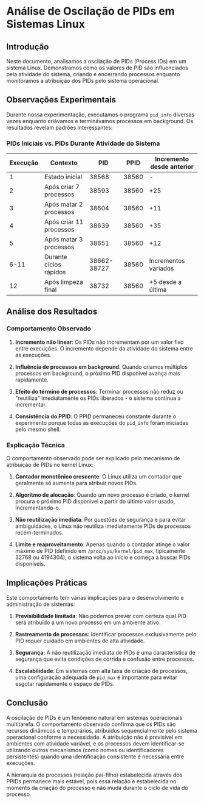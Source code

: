 # Análise de Oscilação de PIDs em Sistemas Linux

## Introdução

Neste documento, analisamos a oscilação de PIDs (Process IDs) em um sistema Linux. Demonstramos como os valores de PID são influenciados pela atividade do sistema, criando e encerrando processos enquanto monitoramos a atribuição dos PIDs pelo sistema operacional.

## Observações Experimentais

Durante nossa experimentação, executamos o programa `pid_info` diversas vezes enquanto criávamos e terminávamos processos em background. Os resultados revelam padrões interessantes:

### PIDs Iniciais vs. PIDs Durante Atividade do Sistema

| Execução | Contexto                   | PID    | PPID   | Incremento desde anterior |
|----------|----------------------------|--------|--------|---------------------------|
| 1        | Estado inicial             | 38568  | 38560  | -                         |
| 2        | Após criar 7 processos     | 38593  | 38560  | +25                       |
| 3        | Após matar 2 processos     | 38604  | 38560  | +11                       |
| 4        | Após criar 11 processos    | 38639  | 38560  | +35                       |
| 5        | Após matar 3 processos     | 38651  | 38560  | +12                       |
| 6-11     | Durante ciclos rápidos     | 38662-38727 | 38560 | Incrementos variados |
| 12       | Após limpeza final         | 38732  | 38560  | +5 desde a última         |

## Análise dos Resultados

### Comportamento Observado

1. **Incremento não linear**: Os PIDs não incrementam por um valor fixo entre execuções. O incremento depende da atividade do sistema entre as execuções.

2. **Influência de processos em background**: Quando criamos múltiplos processos em background, o próximo PID disponível avança mais rapidamente.

3. **Efeito do término de processos**: Terminar processos não reduz ou "reutiliza" imediatamente os PIDs liberados - o sistema continua a incrementar.

4. **Consistência do PPID**: O PPID permaneceu constante durante o experimento porque todas as execuções do `pid_info` foram iniciadas pelo mesmo shell.

### Explicação Técnica

O comportamento observado pode ser explicado pelo mecanismo de atribuição de PIDs no kernel Linux:

1. **Contador monotônico crescente**: O Linux utiliza um contador que geralmente só aumenta para atribuir novos PIDs.

2. **Algoritmo de alocação**: Quando um novo processo é criado, o kernel procura o próximo PID disponível a partir do último valor usado, incrementando-o.

3. **Não reutilização imediata**: Por questões de segurança e para evitar ambiguidades, o Linux não reutiliza imediatamente PIDs de processos recém-terminados.

4. **Limite e reaproveitamento**: Apenas quando o contador atinge o valor máximo de PID (definido em `/proc/sys/kernel/pid_max`, tipicamente 32768 ou 4194304), o sistema volta ao início e começa a buscar PIDs disponíveis.

## Implicações Práticas

Este comportamento tem várias implicações para o desenvolvimento e administração de sistemas:

1. **Previsibilidade limitada**: Não podemos prever com certeza qual PID será atribuído a um novo processo em um ambiente ativo.

2. **Rastreamento de processos**: Identificar processos exclusivamente pelo PID requer cuidado em ambientes de alta atividade.

3. **Segurança**: A não reutilização imediata de PIDs é uma característica de segurança que evita condições de corrida e confusão entre processos.

4. **Escalabilidade**: Em sistemas com alta taxa de criação de processos, uma configuração adequada de `pid_max` é importante para evitar esgotar rapidamente o espaço de PIDs.

## Conclusão

A oscilação de PIDs é um fenômeno natural em sistemas operacionais multitarefa. O comportamento observado confirma que os PIDs são recursos dinâmicos e temporários, atribuídos sequencialmente pelo sistema operacional conforme a necessidade. A atribuição não é previsível em ambientes com atividade variável, e os processos devem identificar-se utilizando outros mecanismos (como nomes ou identificadores persistentes) quando uma identificação consistente é necessária entre execuções.

A hierarquia de processos (relação pai-filho) estabelecida através dos PPIDs permanece mais estável, pois essa relação é estabelecida no momento da criação do processo e não muda durante o ciclo de vida do processo.